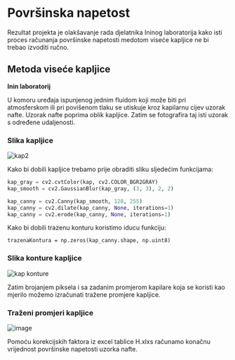 # Površinska napetost

Rezultat projekta je olakšavanje rada djelatnika Ininog laboratorija kako isti proces računanja površinske napetosti medotom viseće kapljice ne bi trebao izvoditi ručno.

## Metoda viseće kapljice

**Inin laboratorij**

U komoru uređaja ispunjenog jednim fluidom koji može biti pri atmosferskom ili pri povišenom tlaku se utiskuje kroz kapilarnu cijev uzorak nafte.
Uzorak nafte poprima oblik kapljice. Zatim se fotografira taj isti uzorak s određene udaljenosti. 

### Slika kapljice
![kap2](https://user-images.githubusercontent.com/59419133/145826370-8ea89d5c-d15e-4a35-93bf-e0e5e3ebed1b.jpg)

Kako bi dobili kapljice trebamo prije obraditi sliku sljedećim funkcijama:

```python
kap_gray = cv2.cvtColor(kap, cv2.COLOR_BGR2GRAY)
kap_smooth = cv2.GaussianBlur(kap_gray, (3, 3), 2, 2)

kap_canny = cv2.Canny(kap_smooth, 128, 255)
kap_canny = cv2.dilate(kap_canny, None, iterations=1)
kap_canny = cv2.erode(kap_canny, None, iterations=1)
```

Kako bi dobili trazenu konturu koristimo iducu funkciju:

```
trazenaKontura = np.zeros(kap_canny.shape, np.uint8)
```

### Slika konture kapljice
![kap konture](https://user-images.githubusercontent.com/59419133/145827383-e715d378-d1ae-4cba-832b-a24987e1a8ff.jpg)

Zatim brojanjem piksela i sa zadanim promjerom kapilare koja se koristi kao mjerilo možemo izračunati tražene promjere kapljice.

### Traženi promjeri kapljice
![image](https://user-images.githubusercontent.com/59419133/145827976-5a69da41-5b52-4e7a-bc8e-a5e65d6617b1.png)

Pomoću korekcijskih faktora iz excel tablice H.xlxs računamo konačnu vrijednost površinske napetosti uzorka nafte.

